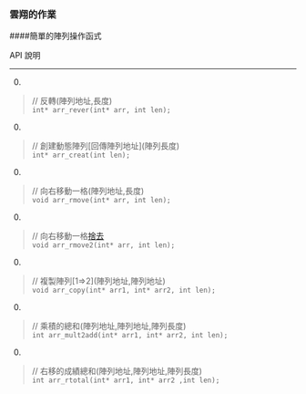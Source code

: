 ### 雲翔的作業

####簡單的陣列操作函式

API 說明

---

0.  
>// 反轉(陣列地址,長度)  
<code>int* arr_rever(int* arr, int len);  </code>

0.  
>// 創建動態陣列\[回傳陣列地址\](陣列長度)  
<code>int* arr_creat(int len);  </code>

0.  
>// 向右移動一格(陣列地址,長度)  
<code>void arr_rmove(int* arr, int len);  </code>

0.  
>// 向右移動一格[捨去](陣列地址,長度)  
<code>void arr_rmove2(int* arr, int len);</code>

0.  
>// 複製陣列\[1=>2\](陣列地址,陣列地址)  
<code>void arr_copy(int* arr1, int* arr2, int len);  </code>

0.  
>// 乘積的總和(陣列地址,陣列地址,陣列長度)  
<code>int arr_mult2add(int* arr1, int* arr2, int len);</code>

0.  
>// 右移的成績總和(陣列地址,陣列地址,陣列長度)  
<code>int arr_rtotal(int* arr1, int* arr2 ,int len);</code>
